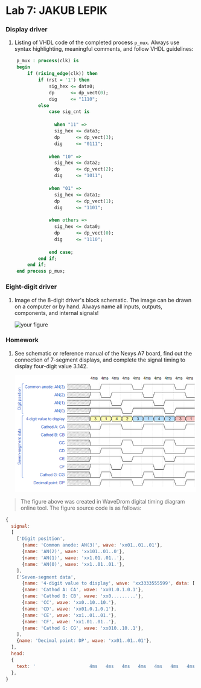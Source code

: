 # Lab 7: JAKUB LEPIK

### Display driver

1. Listing of VHDL code of the completed process `p_mux`. Always use syntax highlighting, meaningful comments, and follow VHDL guidelines:

```vhdl
    p_mux : process(clk) is
    begin
        if (rising_edge(clk)) then
            if (rst = '1') then
                sig_hex <= data0;
                dp      <= dp_vect(0);
                dig     <= "1110";
            else
                case sig_cnt is

                  when "11" =>
                  sig_hex <= data3;
                  dp      <= dp_vect(3);
                  dig     <= "0111";

                when "10" =>
                  sig_hex <= data2;
                  dp      <= dp_vect(2);
                  dig     <= "1011";
      
                when "01" =>
                  sig_hex <= data1;
                  dp      <= dp_vect(1);
                  dig     <= "1101";

                when others =>
                  sig_hex <= data0;
                  dp      <= dp_vect(0);
                  dig     <= "1110";
                  
                end case;
            end if;
        end if;
    end process p_mux;
```

### Eight-digit driver

1. Image of the 8-digit driver's block schematic. The image can be drawn on a computer or by hand. Always name all inputs, outputs, components, and internal signals!

   ![your figure]()

### Homework
1. See schematic or reference manual of the Nexys A7 board, find out the connection of 7-segment displays, and complete the signal timing to display four-digit value 3.142.

    ![WaveDrom](images/wavedrom.png)
>The figure above was created in WaveDrom digital timing diagram online tool. The figure source code is as follows:
```javascript
{
  signal:
  [
    ['Digit position',
      {name: 'Common anode: AN(3)', wave: 'xx01..01..01'},
      {name: 'AN(2)', wave: 'xx101..01..0'},
      {name: 'AN(1)', wave: 'xx1.01..01..'},
      {name: 'AN(0)', wave: 'xx1..01..01.'},
    ],
    ['Seven-segment data',
      {name: '4-digit value to display', wave: 'xx3333555599', data: ['3','1','4','2','3','1','4','2','3','1']},
      {name: 'Cathod A: CA', wave: 'xx01.0.1.0.1'},
      {name: 'Cathod B: CB', wave: 'xx0.........'},
      {name: 'CC', wave: 'xx0..10..10.'},
      {name: 'CD', wave: 'xx01.0.1.0.1'},
      {name: 'CE', wave: 'xx1..01..01.'},
      {name: 'CF', wave: 'xx1.01..01..'},
      {name: 'Cathod G: CG', wave: 'xx010..10..1'},
    ],
    {name: 'Decimal point: DP', wave: 'xx01..01..01'},
  ],
  head:
  {
    text: '                    4ms   4ms   4ms   4ms   4ms   4ms   4ms   4ms   4ms   4ms',
  },
}
```